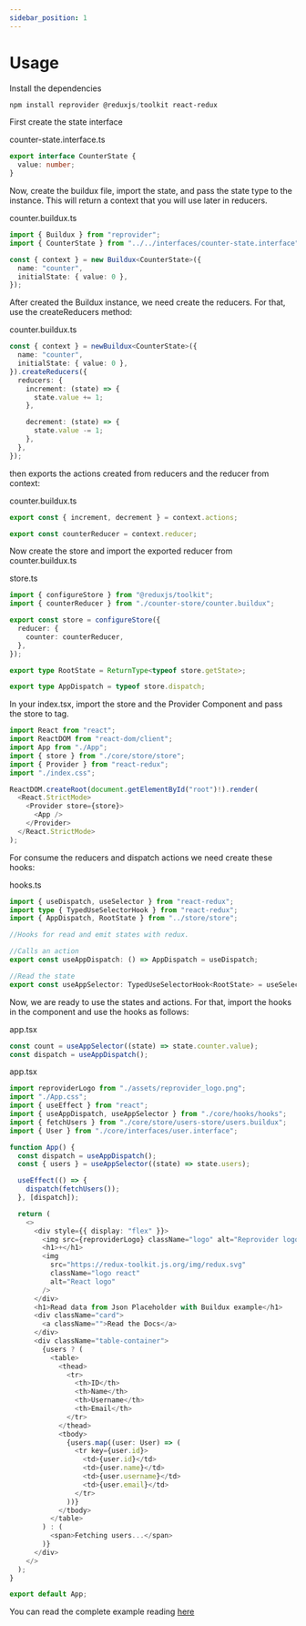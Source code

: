```yaml
---
sidebar_position: 1
---
```


# Usage

Install the dependencies

```powershell
npm install reprovider @reduxjs/toolkit react-redux
```

First create the state interface

counter-state.interface.ts

```typescript
export interface CounterState {
  value: number;
}
```

Now, create the buildux file, import the state, and pass the state type to the instance. This will return a context that you will use later in reducers.

counter.buildux.ts

```typescript
import { Buildux } from "reprovider";
import { CounterState } from "../../interfaces/counter-state.interface";

const { context } = new Buildux<CounterState>({
  name: "counter",
  initialState: { value: 0 },
});
```

After created the Buildux instance, we need create the reducers. For that, use the createReducers method:

counter.buildux.ts

```typescript
const { context } = newBuildux<CounterState>({
  name: "counter",
  initialState: { value: 0 },
}).createReducers({
  reducers: {
    increment: (state) => {
      state.value += 1;
    },

    decrement: (state) => {
      state.value -= 1;
    },
  },
});
```

then exports the actions created from reducers and the reducer from context:

counter.buildux.ts

```typescript
export const { increment, decrement } = context.actions;

export const counterReducer = context.reducer;
```

Now create the store and import the exported reducer from counter.buildux.ts

store.ts

```typescript
import { configureStore } from "@reduxjs/toolkit";
import { counterReducer } from "./counter-store/counter.buildux";

export const store = configureStore({
  reducer: {
    counter: counterReducer,
  },
});

export type RootState = ReturnType<typeof store.getState>;

export type AppDispatch = typeof store.dispatch;
```

In your index.tsx, import the store and the Provider Component and pass the store to tag.

```typescript
import React from "react";
import ReactDOM from "react-dom/client";
import App from "./App";
import { store } from "./core/store/store";
import { Provider } from "react-redux";
import "./index.css";

ReactDOM.createRoot(document.getElementById("root")!).render(
  <React.StrictMode>
    <Provider store={store}>
      <App />
    </Provider>
  </React.StrictMode>
);
```

For consume the reducers and dispatch actions we need create these hooks:

hooks.ts

```typescript
import { useDispatch, useSelector } from "react-redux";
import type { TypedUseSelectorHook } from "react-redux";
import { AppDispatch, RootState } from "../store/store";

//Hooks for read and emit states with redux.

//Calls an action
export const useAppDispatch: () => AppDispatch = useDispatch;

//Read the state
export const useAppSelector: TypedUseSelectorHook<RootState> = useSelector;
```

Now, we are ready to use the states and actions. For that, import the hooks in the component and use the hooks as follows:

app.tsx

```typescript
const count = useAppSelector((state) => state.counter.value);
const dispatch = useAppDispatch();
```

app.tsx

```typescript
import reproviderLogo from "./assets/reprovider_logo.png";
import "./App.css";
import { useEffect } from "react";
import { useAppDispatch, useAppSelector } from "./core/hooks/hooks";
import { fetchUsers } from "./core/store/users-store/users.buildux";
import { User } from "./core/interfaces/user.interface";

function App() {
  const dispatch = useAppDispatch();
  const { users } = useAppSelector((state) => state.users);

  useEffect(() => {
    dispatch(fetchUsers());
  }, [dispatch]);

  return (
    <>
      <div style={{ display: "flex" }}>
        <img src={reproviderLogo} className="logo" alt="Reprovider logo" />
        <h1>+</h1>
        <img
          src="https://redux-toolkit.js.org/img/redux.svg"
          className="logo react"
          alt="React logo"
        />
      </div>
      <h1>Read data from Json Placeholder with Buildux example</h1>
      <div className="card">
        <a className="">Read the Docs</a>
      </div>
      <div className="table-container">
        {users ? (
          <table>
            <thead>
              <tr>
                <th>ID</th>
                <th>Name</th>
                <th>Username</th>
                <th>Email</th>
              </tr>
            </thead>
            <tbody>
              {users.map((user: User) => (
                <tr key={user.id}>
                  <td>{user.id}</td>
                  <td>{user.name}</td>
                  <td>{user.username}</td>
                  <td>{user.email}</td>
                </tr>
              ))}
            </tbody>
          </table>
        ) : (
          <span>Fetching users...</span>
        )}
      </div>
    </>
  );
}

export default App;
```

You can read the complete example reading [here](https://github.com/Lopez15-Hub/reprovider/tree/master/examples/buildux-counter)
